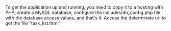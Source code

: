 To get the application up and running, you need to copy it to a hosting with PHP, create a MySQL database, configure the includes/db_config.php file with the database access values, and that's it. Access the determinate url to get the file "task_list.html"
